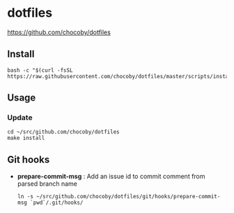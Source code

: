 # dotfiles

https://github.com/chocoby/dotfiles

## Install

```
bash -c "$(curl -fsSL https://raw.githubusercontent.com/chocoby/dotfiles/master/scripts/install)"
```

## Usage

### Update

```
cd ~/src/github.com/chocoby/dotfiles
make install
```

## Git hooks

* **prepare-commit-msg** : Add an issue id to commit comment from parsed branch name

  ```
  ln -s ~/src/github.com/chocoby/dotfiles/git/hooks/prepare-commit-msg `pwd`/.git/hooks/
  ```
